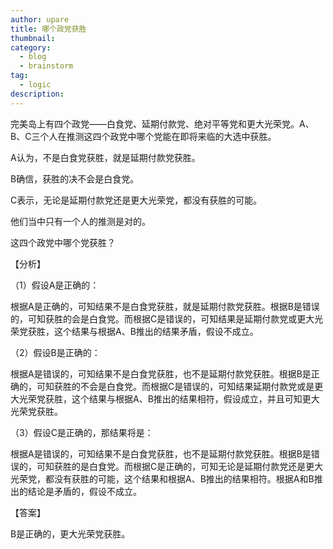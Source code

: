 ```yaml
---
author: upare
title: 哪个政党获胜
thumbnail:
category:
  - blog
  - brainstorm
tag:
  - logic
description: 
---
```

完美岛上有四个政党——白食党、延期付款党、绝对平等党和更大光荣党。A、B、C三个人在推测这四个政党中哪个党能在即将来临的大选中获胜。

A认为，不是白食党获胜，就是延期付款党获胜。

B确信，获胜的决不会是白食党。

C表示，无论是延期付款党还是更大光荣党，都没有获胜的可能。

他们当中只有一个人的推测是对的。

这四个政党中哪个党获胜？

【分析】

（1）假设A是正确的：

根据A是正确的，可知结果不是白食党获胜，就是延期付款党获胜。根据B是错误的，可知获胜的会是白食党。而根据C是错误的，可知结果是延期付款党或更大光荣党获胜，这个结果与根据A、B推出的结果矛盾，假设不成立。

（2）假设B是正确的：

根据A是错误的，可知结果不是白食党获胜，也不是延期付款党获胜。根据B是正确的，可知获胜的不会是白食党。而根据C是错误的，可知结果延期付款党或是更大光荣党获胜，这个结果与根据A、B推出的结果相符，假设成立，并且可知更大光荣党获胜。

（3）假设C是正确的，那结果将是：

根据A是错误的，可知结果不是白食党获胜，也不是延期付款党获胜。根据B是错误的，可知获胜的是白食党。而根据C是正确的，可知无论是延期付款党还是更大光荣党，都没有获胜的可能，这个结果和根据A、B推出的结果相符。根据A和B推出的结论是矛盾的，假设不成立。

【答案】

B是正确的，更大光荣党获胜。